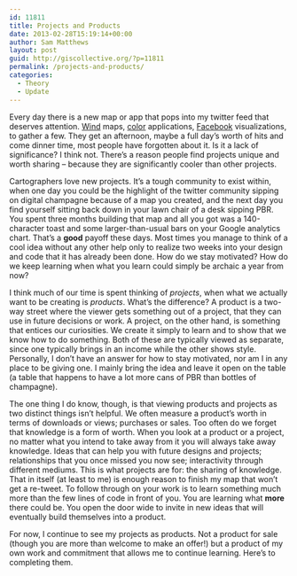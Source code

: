 ```yaml
---
id: 11811
title: Projects and Products
date: 2013-02-28T15:19:14+00:00
author: Sam Matthews
layout: post
guid: http://giscollective.org/?p=11811
permalink: /projects-and-products/
categories:
  - Theory
  - Update
---
```

Every day there is a new map or app that pops into my twitter feed that deserves attention. [Wind](http://hint.fm/wind/) maps, [color](http://color.hailpixel.com/) applications, [Facebook](http://www.facebookstories.com/stories/2200/data-visualization-photo-sharing-explosions) visualizations, to gather a few. They get an afternoon, maybe a full day&#8217;s worth of hits and come dinner time, most people have forgotten about it. Is it a lack of significance? I think not. There&#8217;s a reason people find projects unique and worth sharing &#8211; because they are significantly cooler than other projects.

Cartographers love new projects. It&#8217;s a tough community to exist within, when one day you could be the highlight of the twitter community sipping on digital champagne because of a map you created, and the next day you find yourself sitting back down in your lawn chair of a desk sipping PBR. You spent three months building that map and all you got was a 140-character toast and some larger-than-usual bars on your Google analytics chart. That&#8217;s a **good** payoff these days. Most times you manage to think of a cool idea without any other help only to realize two weeks into your design and code that it has already been done. How do we stay motivated? How do we keep learning when what you learn could simply be archaic a year from now?

I think much of our time is spent thinking of _projects_, when what we actually want to be creating is _products_. What&#8217;s the difference? A product is a two-way street where the viewer gets something out of a project, that they can use in future decisions or work. A project, on the other hand, is something that entices our curiosities. We create it simply to learn and to show that we know how to do something. Both of these are typically viewed as separate, since one typically brings in an income while the other shows style. Personally, I don&#8217;t have an answer for how to stay motivated, nor am I in any place to be giving one. I mainly bring the idea and leave it open on the table (a table that happens to have a lot more cans of PBR than bottles of champagne).

The one thing I do know, though, is that viewing products and projects as two distinct things isn&#8217;t helpful. We often measure a product&#8217;s worth in terms of downloads or views; purchases or sales. Too often do we forget that knowledge is a form of worth. When you look at a product or a project, no matter what you intend to take away from it you will always take away knowledge. Ideas that can help you with future designs and projects; relationships that you once missed you now see; interactivity through different mediums. This is what projects are for: the sharing of knowledge. That in itself (at least to me) is enough reason to finish my map that won&#8217;t get a re-tweet. To follow through on your work is to learn something much more than the few lines of code in front of you. You are learning what **more** there could be. You open the door wide to invite in new ideas that will eventually build themselves into a product.

For now, I continue to see my projects as products. Not a product for sale (though you are more than welcome to make an offer!) but a product of my own work and commitment that allows me to continue learning. Here&#8217;s to completing them.

<div id="GOOGLE_INPUT_CHEXT_IFRAME_FLAG" style="display: none;">
</div>